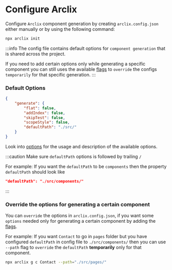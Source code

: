 # Configure Arclix

Configure `Arclix` component generation by creating `arclix.config.json` either manually or by using the following command:

```bash
npx arclix init
```

:::info
The config file contains default options for `component generation` that is shared across the project.

If you need to add certain options only while generating a specific component you can still uses the available [flags](./component-generation/option#flags) to `override` the configs `temporarily` for that specific generation.
:::

### Default Options

```json
{
    "generate": {
        "flat": false,
        "addIndex": false,
        "skipTest": false,
        "scopeStyle": false,
        "defaultPath": "./src/"
    }
}
```

Look into [options](./component-generation/option#flags) for the usage and description of the available options.

:::caution
Make sure `defaultPath` options is followed by trailing `/`

For example: If you want the `defaultPath` to be `components` then the property `defaultPath` should look like

```json
"defaultPath": "./src/components/"
```

:::

### Override the options for generating a certain component

You can `override` the options in `arclix.config.json`, if you want some `options` needed only for generating a certain component by adding the [flags](./component-generation/option#flags).

For example: If you want `Contact` to go in `pages` folder but you have configured `defaultPath` in config file to `./src/components/` then you can use `--path` flag to `override` the `defaultPath` **temporarily** only for that component.

```bash
npx arclix g c Contact --path="./src/pages/"
```
